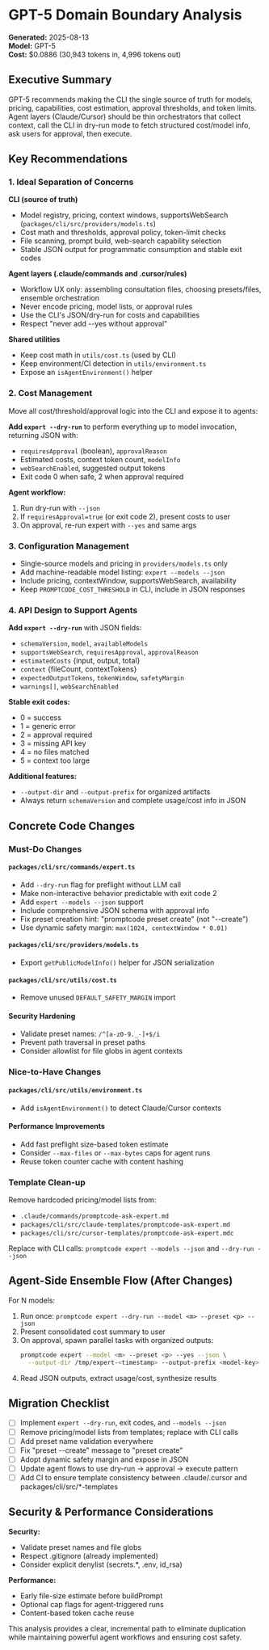 # GPT-5 Domain Boundary Analysis

**Generated:** 2025-08-13  
**Model:** GPT-5  
**Cost:** $0.0886 (30,943 tokens in, 4,996 tokens out)

## Executive Summary

GPT-5 recommends making the CLI the single source of truth for models, pricing, capabilities, cost estimation, approval thresholds, and token limits. Agent layers (Claude/Cursor) should be thin orchestrators that collect context, call the CLI in dry-run mode to fetch structured cost/model info, ask users for approval, then execute.

## Key Recommendations

### 1. Ideal Separation of Concerns

**CLI (source of truth)**
- Model registry, pricing, context windows, supportsWebSearch (`packages/cli/src/providers/models.ts`)
- Cost math and thresholds, approval policy, token-limit checks
- File scanning, prompt build, web-search capability selection
- Stable JSON output for programmatic consumption and stable exit codes

**Agent layers (.claude/commands and .cursor/rules)**
- Workflow UX only: assembling consultation files, choosing presets/files, ensemble orchestration
- Never encode pricing, model lists, or approval rules
- Use the CLI's JSON/dry-run for costs and capabilities
- Respect "never add --yes without approval"

**Shared utilities**
- Keep cost math in `utils/cost.ts` (used by CLI)
- Keep environment/CI detection in `utils/environment.ts`
- Expose an `isAgentEnvironment()` helper

### 2. Cost Management

Move all cost/threshold/approval logic into the CLI and expose it to agents:

**Add `expert --dry-run`** to perform everything up to model invocation, returning JSON with:
- `requiresApproval` (boolean), `approvalReason`
- Estimated costs, context token count, `modelInfo`
- `webSearchEnabled`, suggested output tokens
- Exit code 0 when safe, 2 when approval required

**Agent workflow:**
1. Run dry-run with `--json`
2. If `requiresApproval=true` (or exit code 2), present costs to user
3. On approval, re-run expert with `--yes` and same args

### 3. Configuration Management

- Single-source models and pricing in `providers/models.ts` only
- Add machine-readable model listing: `expert --models --json` 
- Include pricing, contextWindow, supportsWebSearch, availability
- Keep `PROMPTCODE_COST_THRESHOLD` in CLI, include in JSON responses

### 4. API Design to Support Agents

**Add `expert --dry-run`** with JSON fields:
- `schemaVersion`, `model`, `availableModels`
- `supportsWebSearch`, `requiresApproval`, `approvalReason`
- `estimatedCosts` {input, output, total}
- `context` {fileCount, contextTokens}
- `expectedOutputTokens`, `tokenWindow`, `safetyMargin`
- `warnings[]`, `webSearchEnabled`

**Stable exit codes:**
- 0 = success
- 1 = generic error  
- 2 = approval required
- 3 = missing API key
- 4 = no files matched
- 5 = context too large

**Additional features:**
- `--output-dir` and `--output-prefix` for organized artifacts
- Always return `schemaVersion` and complete usage/cost info in JSON

## Concrete Code Changes

### Must-Do Changes

#### `packages/cli/src/commands/expert.ts`
- Add `--dry-run` flag for preflight without LLM call
- Make non-interactive behavior predictable with exit code 2
- Add `expert --models --json` support
- Include comprehensive JSON schema with approval info
- Fix preset creation hint: "promptcode preset create" (not "--create")
- Use dynamic safety margin: `max(1024, contextWindow * 0.01)`

#### `packages/cli/src/providers/models.ts`
- Export `getPublicModelInfo()` helper for JSON serialization

#### `packages/cli/src/utils/cost.ts`
- Remove unused `DEFAULT_SAFETY_MARGIN` import

#### Security Hardening
- Validate preset names: `/^[a-z0-9._-]+$/i`
- Prevent path traversal in preset paths
- Consider allowlist for file globs in agent contexts

### Nice-to-Have Changes

#### `packages/cli/src/utils/environment.ts`
- Add `isAgentEnvironment()` to detect Claude/Cursor contexts

#### Performance Improvements
- Add fast preflight size-based token estimate
- Consider `--max-files` or `--max-bytes` caps for agent runs
- Reuse token counter cache with content hashing

### Template Clean-up

Remove hardcoded pricing/model lists from:
- `.claude/commands/promptcode-ask-expert.md`
- `packages/cli/src/claude-templates/promptcode-ask-expert.md`
- `packages/cli/src/cursor-templates/promptcode-ask-expert.mdc`

Replace with CLI calls: `promptcode expert --models --json` and `--dry-run --json`

## Agent-Side Ensemble Flow (After Changes)

For N models:
1. Run once: `promptcode expert --dry-run --model <m> --preset <p> --json`
2. Present consolidated cost summary to user
3. On approval, spawn parallel tasks with organized outputs:
   ```bash
   promptcode expert --model <m> --preset <p> --yes --json \
     --output-dir /tmp/expert-<timestamp> --output-prefix <model-key>
   ```
4. Read JSON outputs, extract usage/cost, synthesize results

## Migration Checklist

- [ ] Implement `expert --dry-run`, exit codes, and `--models --json`
- [ ] Remove pricing/model lists from templates; replace with CLI calls
- [ ] Add preset name validation everywhere
- [ ] Fix "preset --create" message to "preset create"
- [ ] Adopt dynamic safety margin and expose in JSON
- [ ] Update agent flows to use dry-run → approval → execute pattern
- [ ] Add CI to ensure template consistency between .claude/.cursor and packages/cli/src/*-templates

## Security & Performance Considerations

**Security:**
- Validate preset names and file globs
- Respect .gitignore (already implemented)
- Consider explicit denylist (secrets.*, .env, id_rsa)

**Performance:**
- Early file-size estimate before buildPrompt
- Optional cap flags for agent-triggered runs
- Content-based token cache reuse

This analysis provides a clear, incremental path to eliminate duplication while maintaining powerful agent workflows and ensuring cost safety.